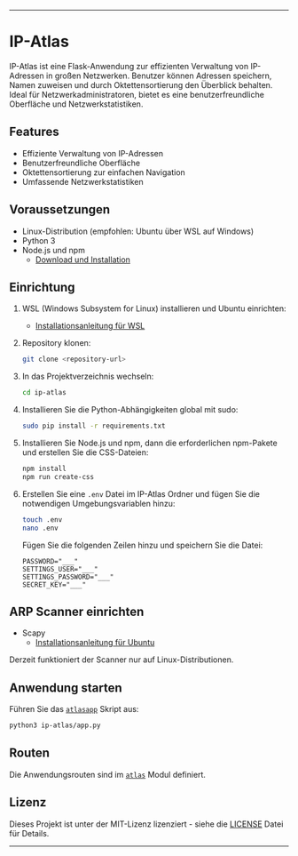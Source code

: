 ---

# IP-Atlas

IP-Atlas ist eine Flask-Anwendung zur effizienten Verwaltung von IP-Adressen in großen Netzwerken. Benutzer können Adressen speichern, Namen zuweisen und durch Oktettensortierung den Überblick behalten. Ideal für Netzwerkadministratoren, bietet es eine benutzerfreundliche Oberfläche und Netzwerkstatistiken.

## Features

- Effiziente Verwaltung von IP-Adressen
- Benutzerfreundliche Oberfläche
- Oktettensortierung zur einfachen Navigation
- Umfassende Netzwerkstatistiken

## Voraussetzungen

- Linux-Distribution (empfohlen: Ubuntu über WSL auf Windows)
- Python 3
- Node.js und npm
  - [Download und Installation](https://nodejs.org/en/download/package-manager)

## Einrichtung

1. WSL (Windows Subsystem for Linux) installieren und Ubuntu einrichten:
   - [Installationsanleitung für WSL](https://docs.microsoft.com/en-us/windows/wsl/install)

2. Repository klonen:
    ```sh
    git clone <repository-url>
    ```
3. In das Projektverzeichnis wechseln:
    ```sh
    cd ip-atlas
    ```
4. Installieren Sie die Python-Abhängigkeiten global mit sudo:
    ```sh
    sudo pip install -r requirements.txt
    ```
5. Installieren Sie Node.js und npm, dann die erforderlichen npm-Pakete und erstellen Sie die CSS-Dateien:
    ```sh
    npm install
    npm run create-css
    ```
6. Erstellen Sie eine `.env` Datei im IP-Atlas Ordner und fügen Sie die notwendigen Umgebungsvariablen hinzu:
    ```sh
    touch .env
    nano .env
    ```
    Fügen Sie die folgenden Zeilen hinzu und speichern Sie die Datei:
    ```
    PASSWORD="___"
    SETTINGS_USER="___"
    SETTINGS_PASSWORD="___"
    SECRET_KEY="___"
    ```

## ARP Scanner einrichten

- Scapy
  - [Installationsanleitung für Ubuntu](https://rootinstall.com/tutorial/how-to-install-scapy-on-ubuntu/)

Derzeit funktioniert der Scanner nur auf Linux-Distributionen.

## Anwendung starten

Führen Sie das [`atlasapp`](ip-atlas/app.py) Skript aus:
```sh
python3 ip-atlas/app.py
```

## Routen

Die Anwendungsrouten sind im [`atlas`](ip-atlas/routes/atlas.py) Modul definiert.

## Lizenz

Dieses Projekt ist unter der MIT-Lizenz lizenziert - siehe die [LICENSE](LICENSE) Datei für Details.

---